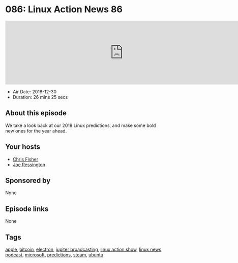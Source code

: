# 086: Linux Action News 86

<iframe src="https://player.fireside.fm/v2/DAcK9LdX+aCENhcvb?theme=dark" width="740" height="200" frameborder="0" scrolling="no"></iframe>

* Air Date: 2018-12-30
* Duration: 26 mins 25 secs

## About this episode

We take a look back at our 2018 Linux predictions, and make some bold new ones for the year ahead.

## Your hosts
* [Chris Fisher](https://linuxactionnews.com/hosts/chris)
* [Joe Ressington](https://linuxactionnews.com/hosts/joe)

## Sponsored by

None



## Episode links

None



## Tags

[apple](https://linuxactionnews.com/tags/apple), [bitcoin](https://linuxactionnews.com/tags/bitcoin), [electron](https://linuxactionnews.com/tags/electron), [jupiter broadcasting](https://linuxactionnews.com/tags/jupiter%20broadcasting), [linux action show](https://linuxactionnews.com/tags/linux%20action%20show), [linux news podcast](https://linuxactionnews.com/tags/linux%20news%20podcast), [microsoft](https://linuxactionnews.com/tags/microsoft), [predictions](https://linuxactionnews.com/tags/predictions), [steam](https://linuxactionnews.com/tags/steam), [ubuntu](https://linuxactionnews.com/tags/ubuntu)